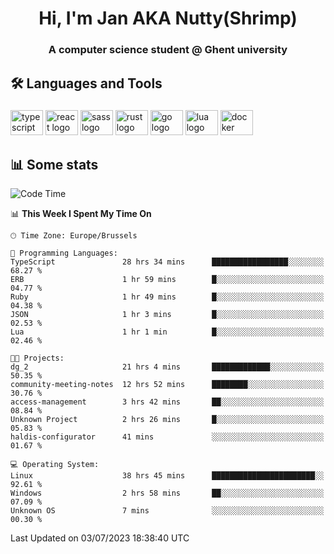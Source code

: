 <h1 align="center">Hi, I'm Jan AKA Nutty(Shrimp)</h1>
<h3 align="center">A computer science student @ Ghent university</h3>

<h2 align="left">🛠️ Languages and Tools</h2>

###

<div align="left">
  <img src="https://cdn.jsdelivr.net/gh/devicons/devicon/icons/typescript/typescript-original.svg" height="40" width="52" alt="typescript logo"  />
  <img src="https://cdn.jsdelivr.net/gh/devicons/devicon/icons/react/react-original.svg" height="40" width="52" alt="react logo"  />
  <img src="https://cdn.jsdelivr.net/gh/devicons/devicon/icons/sass/sass-original.svg" height="40" width="52" alt="sass logo"  />
  <img src="https://cdn.jsdelivr.net/gh/devicons/devicon/icons/rust/rust-plain.svg" height="40" width="52" alt="rust logo"  />
  <img src="https://cdn.jsdelivr.net/gh/devicons/devicon/icons/go/go-original.svg" height="40" width="52" alt="go logo"  />
  <img src="https://cdn.jsdelivr.net/gh/devicons/devicon/icons/lua/lua-original.svg" height="40" width="52" alt="lua logo"  />
  <img src="https://cdn.jsdelivr.net/gh/devicons/devicon/icons/docker/docker-original.svg" height="40" width="52" alt="docker logo"  />
</div>

<h2>📊 Some stats</h2>

<!--START_SECTION:waka-->
![Code Time](http://img.shields.io/badge/Code%20Time-3%2C423%20hrs%2039%20mins-blue)

📊 **This Week I Spent My Time On** 

```text
🕑︎ Time Zone: Europe/Brussels

💬 Programming Languages: 
TypeScript               28 hrs 34 mins      █████████████████░░░░░░░░   68.27 % 
ERB                      1 hr 59 mins        █░░░░░░░░░░░░░░░░░░░░░░░░   04.77 % 
Ruby                     1 hr 49 mins        █░░░░░░░░░░░░░░░░░░░░░░░░   04.38 % 
JSON                     1 hr 3 mins         █░░░░░░░░░░░░░░░░░░░░░░░░   02.53 % 
Lua                      1 hr 1 min          █░░░░░░░░░░░░░░░░░░░░░░░░   02.46 % 

🐱‍💻 Projects: 
dg_2                     21 hrs 4 mins       █████████████░░░░░░░░░░░░   50.35 % 
community-meeting-notes  12 hrs 52 mins      ████████░░░░░░░░░░░░░░░░░   30.76 % 
access-management        3 hrs 42 mins       ██░░░░░░░░░░░░░░░░░░░░░░░   08.84 % 
Unknown Project          2 hrs 26 mins       █░░░░░░░░░░░░░░░░░░░░░░░░   05.83 % 
haldis-configurator      41 mins             ░░░░░░░░░░░░░░░░░░░░░░░░░   01.67 % 

💻 Operating System: 
Linux                    38 hrs 45 mins      ███████████████████████░░   92.61 % 
Windows                  2 hrs 58 mins       ██░░░░░░░░░░░░░░░░░░░░░░░   07.09 % 
Unknown OS               7 mins              ░░░░░░░░░░░░░░░░░░░░░░░░░   00.30 % 
```


 Last Updated on 03/07/2023 18:38:40 UTC
<!--END_SECTION:waka-->
